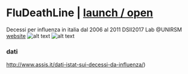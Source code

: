 # FluDeathLine | [launch / open](http://dsii-2017-unirsm.github.io/ccristiano22/FluDeathLine)
 Decessi per influenza in italia dal 2006 al 2011 
DSII2017 Lab @UNIRSM [website](http://dsii-2017-unirsm.github.io)
![alt text](http://i.imgur.com/PoRRhvi.png)
![alt text](https://i.imgur.com/Y4nZOf1.jpg)
### dati ###
http://www.assis.it/dati-istat-sui-decessi-da-influenza/)
